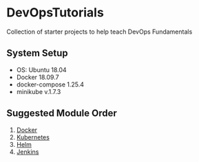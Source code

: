 # DevOpsTutorials
Collection of starter projects to help teach DevOps Fundamentals

## System Setup
  * OS: Ubuntu 18.04
  * Docker 18.09.7
  * docker-compose 1.25.4
  * minikube v.1.7.3

## Suggested Module Order
  1. [Docker](/docker)
  1. [Kubernetes](/kubernetes)
  1. [Helm](/helm)
  1. [Jenkins](/jenkins)


